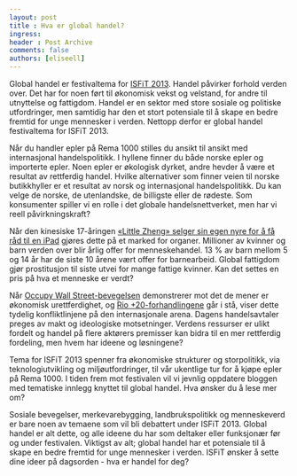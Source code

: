 ```yaml
---
layout: post
title : Hva er global handel?
ingress: 
header : Post Archive
comments: false
authors: [eliseell]
---
```


Global handel er festivaltema for [ISFiT 2013][1]. Handel påvirker forhold verden over. Det har for noen ført til økonomisk vekst og velstand, for andre til utnyttelse og fattigdom. Handel er en sektor med store sosiale og politiske utfordringer, men samtidig har den et stort potensiale til å skape en bedre fremtid for unge mennesker i verden. Nettopp derfor er global handel festivaltema for ISFiT 2013.


Når du handler epler på Rema 1000 stilles du ansikt til ansikt med internasjonal handelspolitikk. I hyllene finner du både norske epler og importerte epler. Noen epler er økologisk dyrket, andre hevder å være et resultat av rettferdig handel. Hvilke alternativer som finner veien til norske butikkhyller er et resultat av norsk og internasjonal handelspolitikk. Du kan velge de norske, de utenlandske, de billigste eller de rødeste. Som konsumenter spiller vi en rolle i det globale handelsnettverket, men har vi reell påvirkningskraft?


Når den kinesiske 17-åringen [«Little Zheng» selger sin egen nyre for å få råd til en iPad][2] gjøres dette på et marked for organer. Millioner av kvinner og barn verden over blir årlig offer for menneskehandel. 13 % av barn mellom 5 og 14 år har de siste 10 årene vært offer for barnearbeid. Global fattigdom gjør prostitusjon til siste utvei for mange fattige kvinner. Kan det settes en pris på hva et menneske er verdt?

Når [Occupy Wall Street-bevegelsen][3] demonstrerer mot det de mener er økonomisk urettferdighet, og [Rio +20-forhandlingene][4] går i stå, viser dette tydelig konfliktlinjene på den internasjonale arena. Dagens handelsavtaler preges av makt og ideologiske motsetninger. Verdens ressurser er ulikt fordelt og handel på flere aktørers premisser kan bidra til en mer rettferdig fordeling, men hvem har ideene og løsningene?


Tema for ISFiT 2013 spenner fra økonomiske strukturer og storpolitikk, via teknologiutvikling og miljøutfordringer, til vår ukentlige tur for å kjøpe epler på Rema 1000. I tiden frem mot festivalen vil vi jevnlig oppdatere bloggen med tematiske innlegg knyttet til global handel. Hva ønsker du å lese mer om?


Sosiale bevegelser, merkevarebygging, landbrukspolitikk og menneskeverd er bare noen av temaene som vil bli debattert under ISFiT 2013. Global handel er alt dette, og alle ideene du har som deltaker eller funksjonær før og under festivalen. Viktigst av alt; global handel har et potensiale til å skape en bedre fremtid for unge mennesker i verden. ISFiT ønsker å sette dine ideer på dagsorden - hva er handel for deg?



[1]: <http://isfit.org> "ISFiT 2013"
[2]: <http://www.bbc.co.uk/news/world-asia-pacific-13639934> "BBC News - China: Teenager sells kidney for iPad"
[3]: <http://en.wikipedia.org/wiki/Occupy_wall_street> "Occupy Wall Street - Wikipedia, the free encyclopedia"
[4]: <http://www.uncsd2012.org/> "Rio+20 - United Nations Conference on Sustainable Development"
